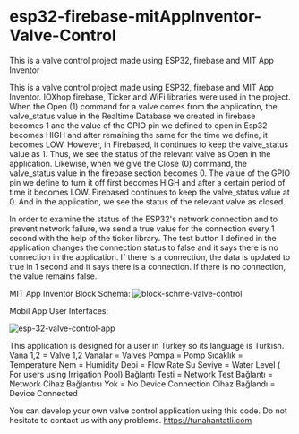 # esp32-firebase-mitAppInventor-Valve-Control
This is a valve control project made using ESP32, firebase and MIT App Inventor

This is a valve control project made using ESP32, firebase and MIT App Inventor.
IOXhop firebase, Ticker and WiFi libraries were used in the project.
When the Open (1) command for a valve comes from the application, the valve_status value in the Realtime Database we created in firebase becomes 1 and the value of the GPIO pin we defined to open in Esp32 becomes HIGH and after remaining the same for the time we define, it becomes LOW. However, in Firebased, it continues to keep the valve_status value as 1. Thus, we see the status of the relevant valve as Open in the application.
Likewise, when we give the Close (0) command, the valve_status value in the firebase section becomes 0. The value of the GPIO pin we define to turn it off first becomes HIGH and after a certain period of time it becomes LOW. Firebased continues to keep the valve_status value at 0. And in the application, we see the status of the relevant valve as closed.

In order to examine the status of the ESP32's network connection and to prevent network failure, we send a true value for the connection every 1 second with the help of the ticker library. The test button I defined in the application changes the connection status to false and it says there is no connection in the application. If there is a connection, the data is updated to true in 1 second and it says there is a connection. If there is no connection, the value remains false.

MIT App Inventor Block Schema:
![block-schme-valve-control](https://github.com/tunahantatli/esp32-firebase-mitAppInventor-Valve-Control/assets/99608830/7ee668d9-f1c1-445a-8298-2676e4d7648d)

Mobil App User Interfaces:

![esp-32-valve-control-app](https://github.com/tunahantatli/esp32-firebase-mitAppInventor-Valve-Control/assets/99608830/51e97da5-4776-4315-9fb1-caff43d0dd9d)

This application is designed for a user in Turkey so its language is Turkish.
Vana 1,2 = Valve 1,2
Vanalar = Valves
Pompa = Pomp
Sıcaklık = Temperature
Nem = Humidity
Debi = Flow Rate
Su Seviye = Water Level ( For users using Irrigation Pool)
Bağlantı Testi = Network Test 
Bağlantı = Network
Cihaz Bağlantısı Yok = No Device Connection
Cihaz Bağlandı = Device Connected

You can develop your own valve control application using this code.
Do not hesitate to contact us with any problems.
https://tunahantatli.com
